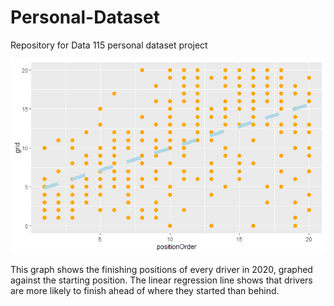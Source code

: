 # Personal-Dataset
Repository for Data 115 personal dataset project

![2020 Formula 1 Grid Position vs. Finishing Position](https://raw.githubusercontent.com/IBancroft/Personal-Dataset/main/gridpos.png)

This graph shows the finishing positions of every driver in 2020, graphed against the starting position. The linear regression line shows that drivers are more likely to finish ahead of where they started than behind.
